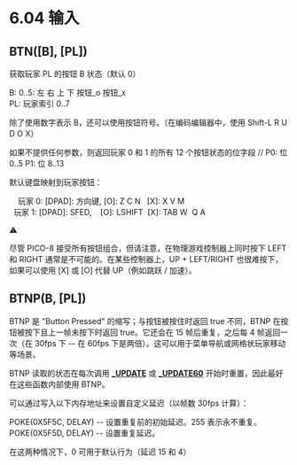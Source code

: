 # 6.04 输入

## BTN([B], [PL])

获取玩家 PL 的按钮 B 状态（默认 0）

B: 0..5: 左 右 上 下 按钮_o 按钮_x  
PL: 玩家索引 0..7

除了使用数字表示 B，还可以使用按钮符号。（在编码编辑器中，使用 Shift-L R U D O X）

如果不提供任何参数，则返回玩家 0 和 1 的所有 12 个按钮状态的位字段 // P0: 位 0..5 P1: 位 8..13

默认键盘映射到玩家按钮：

    玩家 0: [DPAD]: 方向键, [O]: Z C N   [X]: X V M  
  玩家 1: [DPAD]: SFED,    [O]: LSHIFT  [X]: TAB W  Q A

⚠

尽管 PICO-8 接受所有按钮组合，但请注意，在物理游戏控制器上同时按下 LEFT 和 RIGHT 通常是不可能的。在某些控制器上，UP + LEFT/RIGHT 也很难按下，如果可以使用 [X] 或 [O] 代替 UP（例如跳跃 / 加速）。

## BTNP(B, [PL])

BTNP 是 "Button Pressed" 的缩写；与按钮被按住时返回 true 不同，BTNP 在按钮被按下且上一帧未按下时返回 true。它还会在 15 帧后重复，之后每 4 帧返回一次（在 30fps 下 -- 在 60fps 下是两倍）。这可以用于菜单导航或网格状玩家移动等场景。

BTNP 读取的状态在每次调用 [**_UPDATE**](https://www.lexaloffle.com/dl/docs/pico-8_manual.html#_UPDATE) 或 [**_UPDATE60**](https://www.lexaloffle.com/dl/docs/pico-8_manual.html#_UPDATE60) 开始时重置，因此最好在这些函数内部使用 BTNP。

可以通过写入以下内存地址来设置自定义延迟（以帧数 [](https://www.lexaloffle.com/dl/docs/pico-8_manual.html#)30fps 计算）：

POKE(0X5F5C, DELAY) -- 设置重复前的初始延迟。255 表示永不重复。  
POKE(0X5F5D, DELAY) -- 设置重复延迟。  

在这两种情况下，0 可用于默认行为（延迟 15 和 4）
